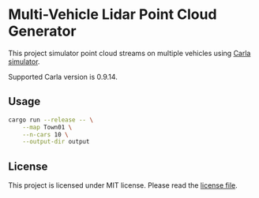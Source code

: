 # Multi-Vehicle Lidar Point Cloud Generator

This project simulator point cloud streams on multiple vehicles using
[Carla simulator](https://github.com/carla-simulator/carla).

Supported Carla version is 0.9.14.

## Usage

```bash
cargo run --release -- \
    --map Town01 \
    --n-cars 10 \
    --output-dir output
```

## License

This project is licensed under MIT license. Please read the [license
file](LICENSE.txt).
